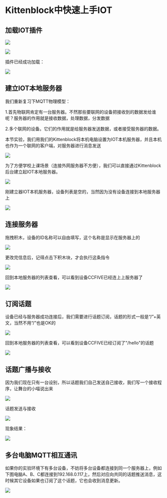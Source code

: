 # Kittenblock中快速上手IOT

## 加载IOT插件

![](./images/c03_01.png)

![](./images/c03_02.png)

插件已经成功加载：

![](./images/c03_03.png)


## 建立IOT本地服务器

我们重新复习下MQTT物理模型：

1.首先物联网肯定有一台服务器。不然那些要联网的设备把接收到的数据发给谁呢？服务器的作用就是接收数据，处理数据，分发数据

2.多个联网的设备。它们的作用就是给服务器发送数据，或者接受服务器的数据。

本节实验，我们用我们的Kittenblock将本机电脑设置为IOT本机服务器，并且本机也作为一个联网的客户端，对服务器进行消息发送

![](./images/Microbit_IoT00.png)

为了方便学校上课场景（连接外网服务器不方便），我们可以直接通过Kittenblock后台建立起IOT本地服务器。

![](./images/c03_04.png)

刚建立器IOT本机服务器，设备列表是空的，当然因为没有设备连接到本地服务器上

![](./images/c03_05.png)

## 连接服务器

拖拽积木，设备的ID名称可以自由填写，这个名称是显示在服务器上的

![](./images/c03_06.png)

更改完信息后，记得点击下积木块，才会执行这条指令

![](./images/c03_07.png)

回到本地服务器的列表查看，可以看到设备CCFIVE已经连上上服务器了

![](./images/c03_08.png)

## 订阅话题

设备已经与服务器成功连接后，我们需要进行话题订阅，话题的形式一般是“/”+英文，当然不用“/”也是OK的

![](./images/c03_09.png)

回到本地服务器的列表查看，可以看到设备CCFIVE已经订阅了"/hello"的话题

![](./images/c03_10.png)



## 话题广播与接收

因为我们现在只有一台设别，所以话题我们自己发送自己接收，我们写一个接收程序，让舞台的小喵说出来

![](./images/c03_12.png)

话题发送与接收

![](./images/c03_11.png)

现象结果：

![](./images/c03_13.png)

## 多台电脑MQTT相互通讯

如果你的实验环境下有多台设备，不妨将多台设备都连接到同一个服务器上，例如下图电脑A、B、C都连接到192.168.0.117上，然后对应向共同的话题推送消息，这时候其它设备如果也订阅了这个话题，它也会收到消息更新。

![](./images/c03_14.png)


